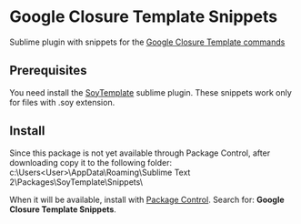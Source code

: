 # Google Closure Template Snippets

Sublime plugin with snippets for the [Google Closure Template commands](https://developers.google.com/closure/templates/docs/commands)

## Prerequisites

You need install the [SoyTemplate](https://github.com/anvie/soytemplate/) sublime plugin.
These snippets work only for files with .soy extension.

## Install

Since this package is not yet available through Package Control, after downloading copy it to the following folder: c:\Users\<User>\AppData\Roaming\Sublime Text 2\Packages\SoyTemplate\Snippets\

When it will be available, install with [Package Control](http://wbond.net/sublime_packages/package_control). Search for: **Google Closure Template Snippets**.
